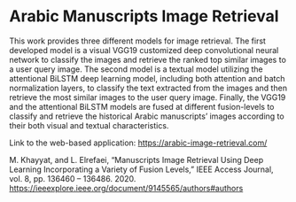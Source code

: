# Arabic Manuscripts Image Retrieval

This work provides three different models for image retrieval. 
The first developed model is a visual VGG19 customized deep convolutional neural network to classify the images and retrieve the ranked top similar images to a user query image. 
The second model is a textual model utilizing the attentional BiLSTM deep learning model, including both attention and batch normalization layers, to classify the text extracted from the images and then retrieve the most similar images to the user query image.
Finally, the VGG19 and the attentional BiLSTM models are fused at different fusion-levels to classify and retrieve the historical Arabic manuscripts’ images according to their both visual and textual characteristics.

Link to the web-based application: https://arabic-image-retrieval.com/


M. Khayyat, and L. Elrefaei, “Manuscripts Image Retrieval Using Deep Learning Incorporating a Variety of Fusion Levels,” IEEE Access Journal, vol. 8, pp. 136460 – 136486. 2020.
https://ieeexplore.ieee.org/document/9145565/authors#authors


